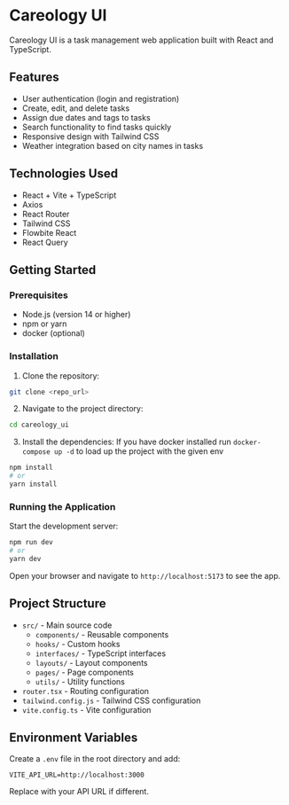 # Careology UI

Careology UI is a task management web application built with React and TypeScript.

## Features

- User authentication (login and registration)
- Create, edit, and delete tasks
- Assign due dates and tags to tasks
- Search functionality to find tasks quickly
- Responsive design with Tailwind CSS
- Weather integration based on city names in tasks

## Technologies Used

- React + Vite + TypeScript
- Axios
- React Router
- Tailwind CSS
- Flowbite React
- React Query

## Getting Started

### Prerequisites

- Node.js (version 14 or higher)
- npm or yarn
- docker (optional)

### Installation

1. Clone the repository:

```bash
git clone <repo_url>
```

2. Navigate to the project directory:

```bash
cd careology_ui
```

3. Install the dependencies:
   If you have docker installed run `docker-compose up -d` to load up the project with the given env

```bash
npm install
# or
yarn install
```

### Running the Application

Start the development server:

```bash
npm run dev
# or
yarn dev
```

Open your browser and navigate to `http://localhost:5173` to see the app.

## Project Structure

- `src/` - Main source code
  - `components/` - Reusable components
  - `hooks/` - Custom hooks
  - `interfaces/` - TypeScript interfaces
  - `layouts/` - Layout components
  - `pages/` - Page components
  - `utils/` - Utility functions
- `router.tsx` - Routing configuration
- `tailwind.config.js` - Tailwind CSS configuration
- `vite.config.ts` - Vite configuration

## Environment Variables

Create a `.env` file in the root directory and add:

```
VITE_API_URL=http://localhost:3000
```

Replace with your API URL if different.
